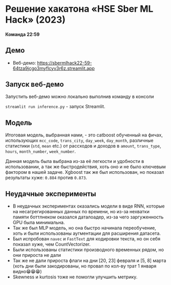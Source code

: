 # Решение хакатона «HSE Sber ML Hack» (2023)

#### Команда 22:59

## Демо
- Веб-демо: https://sbermlhack22-59-64tza9jcgo3myflcyv3r6z.streamlit.app

 ## Запуск веб-демо
Запустить веб-демо можно локально выполнив команду в консоли

`streamlit run inference.py` - запуск Streamlit. 

## Модель
Итоговая модель, выбранная нами, - это catboost обученный на фичах, использующих `mcc_code`, `trans_city`, `day_week`, `day_month`, различные статистики (`std`, `mean` etc.) от рассходов и доходов в `amount`, `trans_type`, `hours`, `month_number`, `week_number`.

Данная модель была выбрана из-за её легкости и удобности в использовании, а так же быстродействия, хоть оно и не было ключевым фактором в нашей задаче.
Xgboost так же был использован, но показал результаты хуже: `0.884` против  `0.873`.

## Неудачные эксперименты
- В неудачных экспериментах оказались модели в виде RNN, которые на несагрегированных данных по времени, но из-за нехватки памяти боттлнеком оказался даталоадер, из-за чего заргуженность GPU была минимальна.
-  Так же был MLP модель, но она быстро начинала переобучение, хоть и были использованы аугментации для расширения датасета.
-   Был испробован `navec` и `FastText` для кодировки текста, но он себя показал хуже, чем CountVectorizer.
-   Были использованы статистики производного временных рядом, но они прироста не дали
-   Так же не дали прироста флаги на дни [20, 23] февраля и [5, 8] марта (хоть дни были закодированы, но провал по кол-ву трат 1 января видно😁😁😁)
-   Skewness и kurtosis тоже не помогли улучшить метрику.

